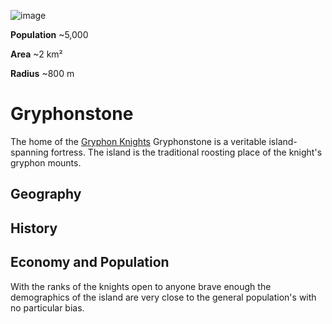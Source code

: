 <InfoBox>

![image](https://placehold.co/600x400?text=Gryphonstone)

**Population** ~5,000

**Area** ~2 km²

**Radius** ~800 m

</InfoBox>

# Gryphonstone

The home of the [Gryphon Knights](/general/gryphon_knights) Gryphonstone is a veritable island-spanning fortress. The island is the traditional roosting place of the knight's gryphon mounts.

## Geography

## History

## Economy and Population

With the ranks of the knights open to anyone brave enough the demographics of the island are very close to the general population's with no particular bias.
